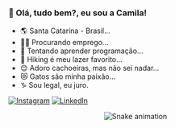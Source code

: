 ### 💜 Olá, tudo bem?, eu sou a Camila! 


- 🌎 Santa Catarina - Brasil...
- 👩‍💻 Procurando emprego...
- 🌱 Tentando aprender programação...
- 🥾 Hiking é meu lazer favorito...
- 😊 Adoro cachoeiras, mas não sei nadar...
- 😻 Gatos são minha paixão...
- ♑ Sou legal, eu juro.

[![Instagram](https://img.shields.io/badge/Instagram-E4405F?style=for-the-badge&logo=instagram&logoColor=white)](https://www.instagram.com/camygallina/) [![Linkedln](https://img.shields.io/badge/LinkedIn-0077B5?style=for-the-badge&logo=linkedin&logoColor=white)](https://www.linkedin.com/in/camila-cristina-gallina/)


<div align="center">
  
  ![Snake animation](https://github.com/danielbped/danielbped/blob/output/github-contribution-grid-snake.svg)
  
</div>






